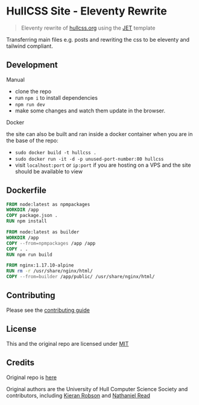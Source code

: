 # HullCSS Site - Eleventy Rewrite
> Eleventy rewrite of [hullcss.org](https://HullCSS.org) using the [JET](https://github.com/marcamos/jet) template  

Transferring main files e.g. posts and rewriting the css to be eleventy and tailwind compliant.  

## Development
Manual 
- clone the repo
- run `npm i` to install dependencies
- `npm run dev`
- make some changes and watch them update in the browser.

Docker  

the site can also be built and ran inside a docker container
when you are in the base of the repo:  
- `sudo docker build -t hullcss .`  
- `sudo docker run -it -d -p unused-port-number:80 hullcss`  
- visit `localhost:port` or `ip:port` if you are hosting on a VPS and the site should be available to view

## Dockerfile

```dockerfile
FROM node:latest as npmpackages
WORKDIR /app
COPY package.json .
RUN npm install

FROM node:latest as builder
WORKDIR /app
COPY --from=npmpackages /app /app
COPY . .
RUN npm run build 

FROM nginx:1.17.10-alpine
RUN rm -r /usr/share/nginx/html/
COPY --from=builder /app/public/ /usr/share/nginx/html/
```

## Contributing

Please see the [contributing guide](.github/CONTRIBUTING.md)

## License

This and the original repo are licensed under [MIT](/LICENSE.MD)

## Credits
Original repo is [here](https://github.com/hullcss/hullcss-site)  

Original authors are the University of Hull Computer Science Society and contributors, including [Kieran Robson](https://github.com/kieranrobson) and [Nathaniel Read](https://github.com/itisNathaniel)  
